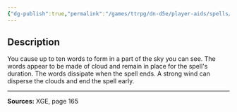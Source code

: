 ```yaml
---
{"dg-publish":true,"permalink":"/games/ttrpg/dn-d5e/player-aids/spells/level-2/skywrite/","tags":["TTRPG/DND/5e","verbal","somatic","concentration","ritual"]}
---
```



## Description
You cause up to ten words to form in a part of the sky you can see.
The words appear to be made of cloud and remain in place for the spell's duration.
The words dissipate when the spell ends.
A strong wind can disperse the clouds and end the spell early.

---

**Sources:** XGE, page 165
